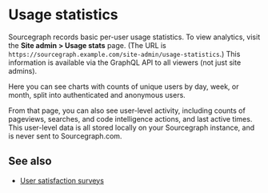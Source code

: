 # Usage statistics

Sourcegraph records basic per-user usage statistics. To view analytics, visit the **Site admin > Usage stats** page. (The URL is `https://sourcegraph.example.com/site-admin/usage-statistics`.) This information is available via the GraphQL API to all viewers (not just site admins).

Here you can see charts with counts of unique users by day, week, or month, split into authenticated and anonymous users.

From that page, you can also see user-level activity, including counts of pageviews, searches, and code intelligence actions, and last active times. This user-level data is all stored locally on your Sourcegraph instance, and is never sent to Sourcegraph.com.

## See also 

- [User satisfaction surveys](user_surveys.md)
